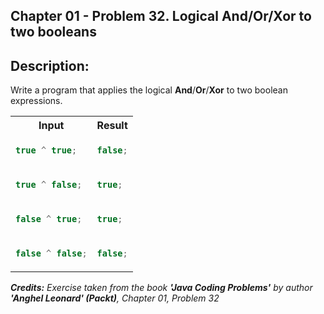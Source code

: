 ## Chapter 01 - Problem 32. Logical And/Or/Xor to two booleans

## Description:

Write a program that applies the logical **And**/**Or**/**Xor** to two boolean expressions.

<table>
  <tr>
    <th> Input </th> <th> Result </th>
  </tr>
  <tr>
    <td>

```javascript
true ^ true;
```

  </td>
<td>

```javascript
false;
```

  </td>
  </tr>

<tr>
<td>

```javascript
true ^ false;
```

</td>
<td>

```javascript
true;
```

</td>
</tr>
<tr>
<td>

```javascript
false ^ true;
```

</td>
<td>

```javascript
true;
```

</td>
</tr>
<tr>
<td>

```javascript
false ^ false;
```

</td>
<td>

```javascript
false;
```

</td>
</tr>
</table>

_<strong>Credits:</strong> Exercise taken from the book <strong>'Java Coding Problems'</strong> by author <strong>'Anghel Leonard' (Packt)</strong>, Chapter 01, Problem 32_

